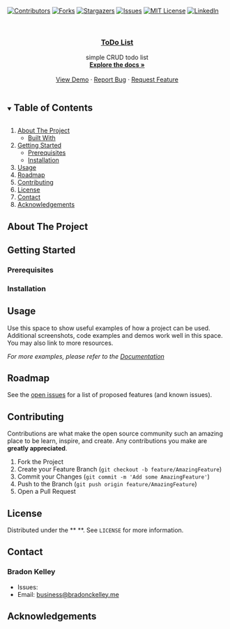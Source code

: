 [![Contributors][contributors-shield]][contributors-url]
[![Forks][forks-shield]][forks-url]
[![Stargazers][stars-shield]][stars-url]
[![Issues][issues-shield]][issues-url]
[![MIT License][license-shield]][license-url]
[![LinkedIn][linkedin-shield]][linkedin-url]



<!-- PROJECT LOGO -->
<br />
<p align="center">
  <a href="https://github.com/bckelley/todo-list">
    <!-- <img src="images/logo.png" alt="Logo" width="80" height="80"> -->
  </a>

  <h3 align="center">
    <a href="https://github.com/bckelley/todo-list">
        ToDo List
    </a>
</h3>

  <p align="center">
    simple CRUD todo list
    <br />
    <a href="https://github.com/bckelley/todo-list">
        <strong>
            Explore the docs »
        </strong>
    </a>
    <br />
    <br />
    <a href="https://github.com/bckelley/todo-list">View Demo</a>
    ·
    <a href="https://github.com/bckelley/todo-list/issues">Report Bug</a>
    ·
    <a href="https://github.com/bckelley/todo-list/issues">Request Feature</a>
  </p>
</p>



<!-- TABLE OF CONTENTS -->
<details open="open">
  <summary><h2 style="display: inline-block">Table of Contents</h2></summary>
  <ol>
    <li>
      <a href="#about-the-project">About The Project</a>
      <ul>
        <li><a href="#built-with">Built With</a></li>
      </ul>
    </li>
    <li>
      <a href="#getting-started">Getting Started</a>
      <ul>
        <li><a href="#prerequisites">Prerequisites</a></li>
        <li><a href="#installation">Installation</a></li>
      </ul>
    </li>
    <li><a href="#usage">Usage</a></li>
    <li><a href="#roadmap">Roadmap</a></li>
    <li><a href="#contributing">Contributing</a></li>
    <li><a href="#license">License</a></li>
    <li><a href="#contact">Contact</a></li>
    <li><a href="#acknowledgements">Acknowledgements</a></li>
  </ol>
</details>



<!-- ABOUT THE PROJECT -->
## About The Project

<!-- [![Product Name Screen Shot][product-screenshot]](https://example.com) -->

<!-- Here's a blank template to get started: -->
<!-- **To avoid retyping too much info. Do a search and replace with your text editor for the following:** -->
<!-- `bckelley`, `DevWorkSpace`, `twitter_handle`, `email`, `DevWorkSpace`, `project_description` -->


<!-- ### Built With -->




<!-- GETTING STARTED -->
## Getting Started

<!-- To get a local copy up and running follow these simple steps. -->

### Prerequisites

### Installation


<!-- USAGE EXAMPLES -->
## Usage

Use this space to show useful examples of how a project can be used. Additional screenshots, code examples and demos work well in this space. You may also link to more resources.

_For more examples, please refer to the [Documentation](https://example.com)_



<!-- ROADMAP -->
## Roadmap

See the [open issues](https://github.com/bckelley/todo-list/issues) for a list of proposed features (and known issues).



<!-- CONTRIBUTING -->
## Contributing

Contributions are what make the open source community such an amazing place to be learn, inspire, and create. Any contributions you make are **greatly appreciated**.

1. Fork the Project
2. Create your Feature Branch (`git checkout -b feature/AmazingFeature`)
3. Commit your Changes (`git commit -m 'Add some AmazingFeature'`)
4. Push to the Branch (`git push origin feature/AmazingFeature`)
5. Open a Pull Request



<!-- LICENSE -->
## License

Distributed under the **  **. See `LICENSE` for more information.

<!-- CONTACT -->
## Contact

### Bradon Kelley
* Issues:  []()
* Email:   [business@bradonckelley.me](business@bradonckelley.me)


<!-- ACKNOWLEDGEMENTS -->
## Acknowledgements



<!-- MARKDOWN LINKS & IMAGES -->
<!-- https://www.markdownguide.org/basic-syntax/#reference-style-links -->
[contributors-shield]: https://img.shields.io/github/contributors/bckelley/DevWorkSpace.svg?style=for-the-badge
[contributors-url]: https://github.com/bckelley/todo-list/graphs/contributors
[forks-shield]: https://img.shields.io/github/forks/bckelley/todo-list.svg?style=for-the-badge
[forks-url]: https://github.com/bckelley/todo-list/network/members
[stars-shield]: https://img.shields.io/github/stars/bckelley/todo-list.svg?style=for-the-badge
[stars-url]: https://github.com/bckelley/todo-list/stargazers
[issues-shield]: https://img.shields.io/github/issues/bckelley/todo-list.svg?style=for-the-badge
[issues-url]: https://github.com/bckelley/todo-list/issues
[license-shield]: https://img.shields.io/github/license/bckelley/todo-list.svg?style=for-the-badge
[license-url]: https://github.com/bckelley/todo-list/blob/master/LICENSE.txt
[linkedin-shield]: https://img.shields.io/badge/-LinkedIn-black.svg?style=for-the-badge&logo=linkedin&colorB=555
[linkedin-url]: https://linkedin.com/in/bckelley
